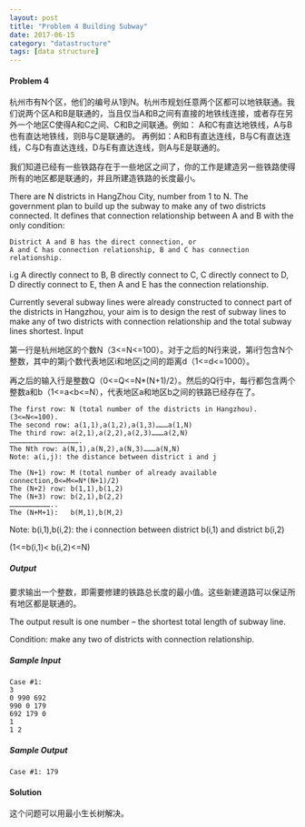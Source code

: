 ```yaml
---
layout: post
title: "Problem 4 Building Subway"
date: 2017-06-15
category: "datastructure" 
tags: [data structure]
---
```

#### Problem 4

杭州市有N个区，他们的编号从1到N。杭州市规划任意两个区都可以地铁联通。我们说两个区A和B是联通的，当且仅当A和B之间有直接的地铁线连接，或者存在另外一个地区C使得A和C之间、C和B之间联通。例如： A和C有直达地铁线，A与B也有直达地铁线，则B与C是联通的。 再例如：A和B有直达连线，B与C有直达连线，C与D有直达连线，D与E有直达连线，则A与E是联通的。

我们知道已经有一些铁路存在于一些地区之间了，你的工作是建造另一些铁路使得所有的地区都是联通的，并且所建造铁路的长度最小。 

There are N districts in HangZhou City, number from 1 to N. The government plan to build up the subway to make any of two districts connected. It defines that connection relationship between A and B with the only condition:

    District A and B has the direct connection, or
    A and C has connection relationship, B and C has connection relationship.

i.g A directly connect to B, B directly connect to C, C directly connect to D, D directly connect to E, then A and E has the connection relationship.

Currently several subway lines were already constructed to connect part of the districts in Hangzhou, your aim is to design the rest of subway lines to make any of two districts with connection relationship and the total subway lines shortest.
Input

第一行是杭州地区的个数N（3<=N<=100）。对于之后的N行来说，第i行包含N个整数，其中的第j个数代表地区i和地区j之间的距离d（1<=d<=1000）。

再之后的输入行是整数Q（0<=Q<=N*(N+1)/2）。然后的Q行中，每行都包含两个整数a和b（1<=a<b<=N），代表地区a和地区b之间的铁路已经存在了。 


    The first row: N (total number of the districts in Hangzhou).(3<=N<=100).
    The second row: a(1,1),a(1,2),a(1,3)………a(1,N)
    The third row: a(2,1),a(2,2),a(2,3)………a(2,N)
    …………………………………………….
    The Nth row: a(N,1),a(N,2),a(N,3)………a(N,N)
    Note: a(i,j): the distance between district i and j

    The (N+1) row: M (total number of already available connection,0<=M<=N*(N+1)/2)
    The (N+2) row: b(1,1),b(1,2)
    The (N+3) row: b(2,1),b(2,2)
    …………………………..
    The (N+M+1):   b(M,1),b(M,2)

Note: b(i,1),b(i,2): the i connection between district b(i,1) and district b(i,2) 

(1<=b(i,1)< b(i,2)<=N)

##### Output

要求输出一个整数，即需要修建的铁路总长度的最小值。这些新建道路可以保证所有地区都是联通的。 

The output result is one number – the shortest total length of subway line.

Condition: make any two of districts with connection relationship.

##### Sample Input

    Case #1:
    3
    0 990 692
    990 0 179
    692 179 0
    1
    1 2 

##### Sample Output

    Case #1: 179

#### Solution

这个问题可以用最小生长树解决。
